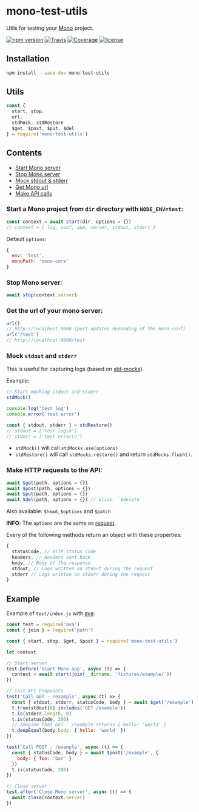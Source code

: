# mono-test-utils

Utils for testing your [Mono](https://github.com/terrajs/mono) project.

[![npm version](https://img.shields.io/npm/v/mono-test-utils.svg)](https://www.npmjs.com/package/mono-test-utils)
[![Travis](https://img.shields.io/travis/terrajs/mono-test-utils/master.svg)](https://travis-ci.org/terrajs/mono-test-utils)
[![Coverage](https://img.shields.io/codecov/c/github/terrajs/mono-test-utils/master.svg)](https://codecov.io/gh/terrajs/mono-test-utils)
[![license](https://img.shields.io/github/license/org-x/mono-module-x.svg)](https://github.com/terrajs/mono-test-utils/blob/master/LICENSE)

## Installation

```bash
npm install --save-dev mono-test-utils
```

## Utils

```js
const {
  start, stop,
  url,
  stdMock, stdRestore
  $get, $post, $put, $del
} = require('mono-test-utils')
```

## Contents

- [Start Mono server](#start-a-mono-project-from-dir-directory-with-node_envtest)
- [Stop Mono server](#stop-mono-server)
- [Mock stdout & stderr](#mock-stdout-and-stderr)
- [Get Mono url](#get-the-url-of-your-mono-server)
- [Make API calls](#make-http-requests-to-the-api)

### Start a Mono project from `dir` directory with `NODE_ENV=test`:

```js
const context = await start(dir, options = {})
// context = { log, conf, app, server, stdout, stderr }
```

Default `options`:

```js
{
  env: 'test',
  monoPath: 'mono-core'
}
```

### Stop Mono server:

```js
await stop(context.server)
```

### Get the url of your mono server:

```js
url()
// http://localhost:8000 (port updates depending of the mono conf)
url('/test')
// http://localhost:8000/test
```
### Mock `stdout` and `stderr`

This is useful for capturing logs (based on [std-mocks](https://github.com/neoziro/std-mocks)).

Example:

```js
// Start mocking stdout and stderr
stdMock()

console.log('test log')
console.error('test error')

const { stdout, stderr } = stdRestore()
// stdout = ['test log\n']
// stderr = ['test error\n']
```

- `stdMock()` will call `stdMocks.use(options)`
- `stdRestore()` will call `stdMocks.restore()` and return `stdMocks.flush()`.

### Make HTTP requests to the API:

```js
await $get(path, options = {})
await $post(path, options = {})
await $put(path, options = {})
await $del(path, options = {}) // alias: `$delete`
```

Also available: `$head`, `$options` and `$patch`

**INFO:** The `options` are the same as [request](https://github.com/request/request).

Every of the following methods return an object with these properties:

```js
{
  statusCode, // HTTP status code
  headers, // Headers sent back
  body, // Body of the response
  stdout, // Logs written on stdout during the request
  stderr // Logs written on stderr during the request
}
```

## Example

Example of `test/index.js` with [ava](https://github.com/avajs/ava):

```js
const test = require('ava')
const { join } = require('path')

const { start, stop, $get, $post } = require('mono-test-utils')

let context

// Start server
test.before('Start Mono app', async (t) => {
  context = await start(join(__dirname, 'fixtures/example/'))
})

// Test API Endpoints
test('Call GET - /example', async (t) => {
  const { stdout, stderr, statusCode, body } = await $get('/example')
  t.true(stdout[0].includes('GET /example'))
  t.is(stderr.length, 0)
  t.is(statusCode, 200)
  // Imagine that GET - /example returns { hello: 'world' }
  t.deepEqual(body.body, { hello: 'world' })
})

test('Call POST - /example', async (t) => {
  const { statusCode, body } = await $post('/example', {
    body: { foo: 'bar' }
  })
  t.is(statusCode, 200)
})

// Close server
test.after('Close Mono server', async (t) => {
  await close(context.server)
})
```
